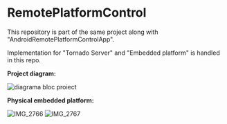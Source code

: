 # RemotePlatformControl

This repository is part of the same project along with "AndroidRemotePlatformControlApp".

Implementation for "Tornado Server" and "Embedded platform" is handled in this repo.


**Project diagram:**

![diagrama bloc proiect](https://github.com/ScaunasuArina/RemotePlatformControl/assets/44116228/85bcff20-48bc-4574-b023-28c1e9fa39b8)

**Physical embedded platform:**

![IMG_2766](https://github.com/ScaunasuArina/RemotePlatformControl/assets/44116228/f17ebf05-d9de-4d1c-b46a-c32418432202)
![IMG_2767](https://github.com/ScaunasuArina/RemotePlatformControl/assets/44116228/2d1b188a-38cf-46ac-8592-d54bc08fc616)
